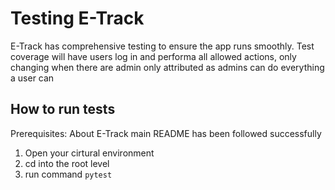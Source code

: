 # Testing E-Track 
E-Track has comprehensive testing to ensure the app runs smoothly. 
Test coverage will have users log in and performa all allowed actions, only changing when there are admin only attributed as admins can do everything a user can 

## How to run tests 
Prerequisites: About E-Track main README has been followed successfully 

1) Open your cirtural environment 
2) cd into the root level 
3) run command ``` pytest ```
